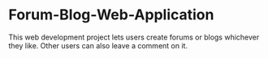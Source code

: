 # Forum-Blog-Web-Application
This web development project lets users create forums or blogs whichever they like. Other users can also leave a comment on it.

